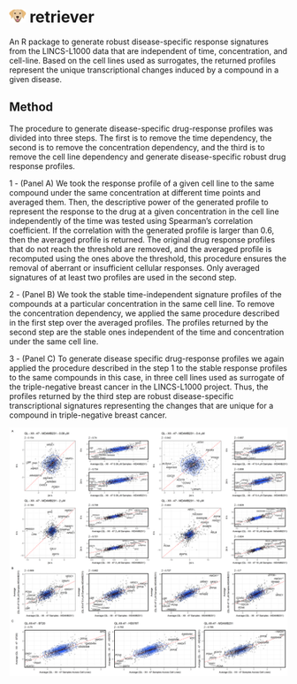 

# <img src="https://raw.githubusercontent.com/kuijjerlab/retriever/main/inst/retriever.png" width="30" title="retriever logo"> retriever
An R package to generate robust disease-specific response signatures from the LINCS-L1000 data that are independent of time, concentration, and cell-line. Based on the cell lines used as surrogates, the returned profiles represent the unique transcriptional changes induced by a compound in a given disease.

## Method
The procedure to generate disease-specific drug-response profiles was divided into three steps. The first is to remove the time dependency, the second is to remove the concentration dependency, and the third is to remove the cell line dependency and generate disease-specific robust drug response profiles. 

1 - (Panel A) We took the response profile of a given cell line to the same compound under the same concentration at different time points and averaged them. Then, the descriptive power of the generated profile to represent the response to the drug at a given concentration in the cell line independently of the time was tested using Spearman’s correlation coefficient. If the correlation with the generated profile is larger than 0.6, then the averaged profile is returned. The original drug response profiles that do not reach the threshold are removed, and the averaged profile is recomputed using the ones above the threshold, this procedure ensures the removal of aberrant or insufficient cellular responses. Only averaged signatures of at least two profiles are used in the second step. 

2 - (Panel B) We took the stable time-independent signature profiles of the compounds at a particular concentration in the same cell line. To remove the concentration dependency, we applied the same procedure described in the first step over the averaged profiles. The profiles returned by the second step are the stable ones independent of the time and concentration under the same cell line. 

3 - (Panel C) To generate disease specific drug-response profiles we again applied the procedure described in the step 1 to the stable response profiles to the same compounds in this case, in three cell lines used as surrogate of the triple-negative breast cancer in the LINCS-L1000 project. Thus, the profiles returned by the third step are robust disease-specific transcriptional signatures representing the changes that are unique for a compound in triple-negative breast cancer. 

![method](https://raw.githubusercontent.com/kuijjerlab/retriever/main/inst/method.png)
